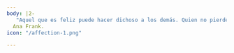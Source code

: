 ```yaml
---
body: |2-
   "Aquel que es feliz puede hacer dichoso a los demás. Quien no pierde ni el valor ni la confianza, jamás perecerá por la miseria"
  Ana Frank.
icon: "/affection-1.png"

---
```

